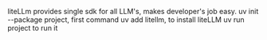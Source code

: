liteLLm provides single sdk for all LLM's, makes developer's job easy.
uv init --package project, first command
uv add litellm, to install liteLLM
uv run project to run it
